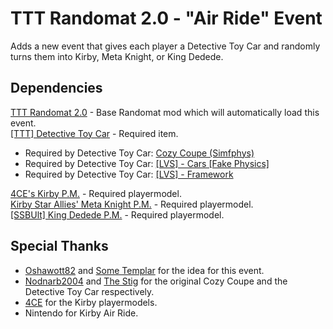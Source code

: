 # TTT Randomat 2.0 - "Air Ride" Event
Adds a new event that gives each player a Detective Toy Car and randomly turns them into Kirby, Meta Knight, or King Dedede.

## Dependencies
[TTT Randomat 2.0](https://steamcommunity.com/sharedfiles/filedetails/?id=2055805086) - Base Randomat mod which will automatically load this event.\
[[TTT] Detective Toy Car](https://steamcommunity.com/sharedfiles/filedetails/?id=3003509443) - Required item.
  - Required by Detective Toy Car: [Cozy Coupe (Simfphys)](https://steamcommunity.com/workshop/filedetails/?id=2893718679)
  - Required by Detective Toy Car: [[LVS] - Cars [Fake Physics]](https://steamcommunity.com/workshop/filedetails/?id=771487490)
  - Required by Detective Toy Car: [[LVS] - Framework](https://steamcommunity.com/workshop/filedetails/?id=2912816023)

[4CE's Kirby P.M.](https://steamcommunity.com/sharedfiles/filedetails/?id=1506117412) - Required playermodel.\
[Kirby Star Allies' Meta Knight P.M.](https://steamcommunity.com/sharedfiles/filedetails/?id=1526298315) - Required playermodel.\
[[SSBUlt] King Dedede P.M.](https://steamcommunity.com/sharedfiles/filedetails/?id=1611899249) - Required playermodel.

## Special Thanks
* [Oshawott82](https://steamcommunity.com/id/Oshawott82]Oshawott82) and [Some Templar](https://steamcommunity.com/id/SomeTemplar) for the idea for this event.
* [Nodnarb2004](https://steamcommunity.com/id/Nodnarb2004) and [The Stig](https://steamcommunity.com/id/The-Stig-294) for the original Cozy Coupe and the Detective Toy Car respectively.
* [4CE](https://steamcommunity.com/id/senranx) for the Kirby playermodels.
* Nintendo for Kirby Air Ride.
